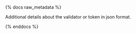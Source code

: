 {% docs raw_metadata %}

Additional details about the validator or token in json format. 

{% enddocs %}